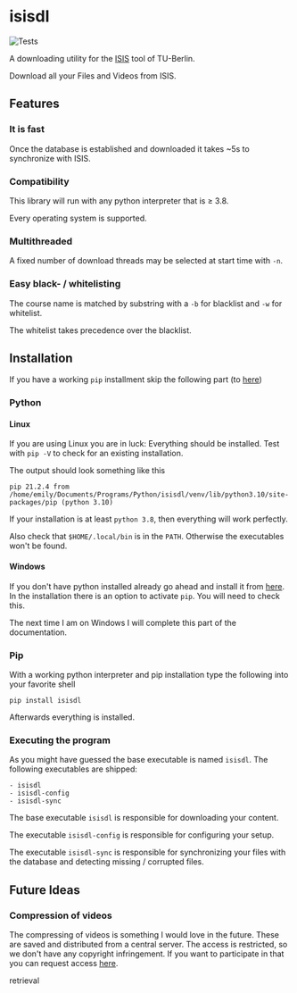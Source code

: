# isisdl

![Tests](https://github.com/Emily3403/isisdl/actions/workflows/tests.yml/badge.svg)

A downloading utility for the [ISIS](https://isis.tu-berlin.de/) tool of TU-Berlin.

Download all your Files and Videos from ISIS.

## Features

### It is fast

Once the database is established and downloaded it takes ~5s to synchronize with ISIS.

### Compatibility

This library will run with any python interpreter that is ≥ 3.8.

Every operating system is supported.

### Multithreaded

A fixed number of download threads may be selected at start time with `-n`.

### Easy black- / whitelisting

The course name is matched by substring with a `-b` for blacklist and `-w` for whitelist.

The whitelist takes precedence over the blacklist.

## Installation

If you have a working `pip` installment skip the following part (to [here](#Pip))

### Python

#### Linux

If you are using Linux you are in luck: Everything should be installed. Test with `pip -V` to check for an existing
installation.

The output should look something like this

```
pip 21.2.4 from /home/emily/Documents/Programs/Python/isisdl/venv/lib/python3.10/site-packages/pip (python 3.10)
```

If your installation is at least `python 3.8`, then everything will work perfectly.

Also check that `$HOME/.local/bin` is in the `PATH`. Otherwise the executables won't be found.

#### Windows

If you don't have python installed already go ahead and install it
from [here](https://www.python.org/ftp/python/3.9.9/python-3.9.9-amd64.exe). In the installation there is an option to
activate `pip`. You will need to check this.

The next time I am on Windows I will complete this part of the documentation.

### Pip

With a working python interpreter and pip installation type the following into your favorite shell

```shell
pip install isisdl
```

Afterwards everything is installed.

### Executing the program

As you might have guessed the base executable is named `isisdl`. The following executables are shipped:

```
- isisdl
- isisdl-config
- isisdl-sync
```

The base executable `isisdl` is responsible for downloading your content.

The executable `isisdl-config` is responsible for configuring your setup.

The executable `isisdl-sync` is responsible for synchronizing your files with the database and detecting missing /
corrupted files.

## Future Ideas

### Compression of videos

The compressing of videos is something I would love in the future. These are saved and distributed from a central
server. The access is restricted, so we don't have any copyright infringement. If you want to participate in that you
can request access [here](https://www.youtube.com/watch?v=dQw4w9WgXcQ).

retrieval